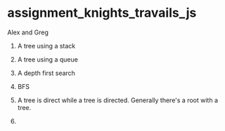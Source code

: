 # assignment_knights_travails_js

Alex and Greg

1. A tree using a stack

2. A tree using a queue

3. A depth first search

4. BFS

5. A tree is direct while a tree is directed. Generally there's a root with a tree.

6. 
